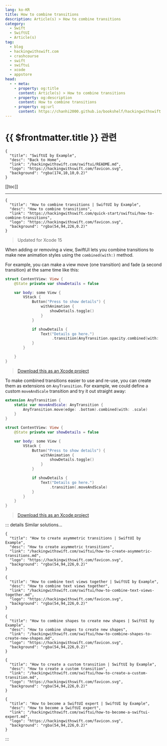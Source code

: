 ```yaml
---
lang: ko-KR
title: How to combine transitions
description: Article(s) > How to combine transitions
category:
  - Swift
  - SwiftUI
  - Article(s)
tag: 
  - blog
  - hackingwithswift.com
  - crashcourse
  - swift
  - swiftui
  - xcode
  - appstore
head:
  - - meta:
    - property: og:title
      content: Article(s) > How to combine transitions
    - property: og:description
      content: How to combine transitions
    - property: og:url
      content: https://chanhi2000.github.io/bookshelf/hackingwithswift.com/swiftui/how-to-combine-transitions.html
---
```


# {{ $frontmatter.title }} 관련

```component VPCard
{
  "title": "SwiftUI by Example",
  "desc": "Back to Home",
  "link": "/hackingwithswift.com/swiftui/README.md",
  "logo": "https://hackingwithswift.com/favicon.svg",
  "background": "rgba(174,10,10,0.2)"
}
```

[[toc]]

---

```component VPCard
{
  "title": "How to combine transitions | SwiftUI by Example",
  "desc": "How to combine transitions",
  "link": "https://hackingwithswift.com/quick-start/swiftui/how-to-combine-transitions",
  "logo": "https://hackingwithswift.com/favicon.svg",
  "background": "rgba(54,94,226,0.2)"
}
```

> Updated for Xcode 15

When adding or removing a view, SwiftUI lets you combine transitions to make new animation styles using the `combined(with:)` method.

For example, you can make a view move (one transition) and fade (a second transition) at the same time like this:


```swift
struct ContentView: View {
    @State private var showDetails = false

    var body: some View {
        VStack {
            Button("Press to show details") {
                withAnimation {
                    showDetails.toggle()
                }
            }

            if showDetails {
                Text("Details go here.")
                     .transition(AnyTransition.opacity.combined(with: .slide))
            }
        }

    }
}
```

> [<FontIcon icon="fas fa-file-zipper"/>Download this as an Xcode project](https://hackingwithswift.com/files/projects/swiftui/how-to-combine-transitions-1.zip)

<VidStack src="https://hackingwithswift.com/img/books/quick-start/swiftui/how-to-combine-transitions-1~dark.mp4" />

To make combined transitions easier to use and re-use, you can create them as extensions on `AnyTransition`. For example, we could define a custom `moveAndScale` transition and try it out straight away:


```swift
extension AnyTransition {
    static var moveAndScale: AnyTransition {
        AnyTransition.move(edge: .bottom).combined(with: .scale)
    }
}

struct ContentView: View {
    @State private var showDetails = false

    var body: some View {
        VStack {
            Button("Press to show details") {
                withAnimation {
                    showDetails.toggle()
                }
            }

            if showDetails {
                Text("Details go here.")
                    .transition(.moveAndScale)
            }
        }
    }
}
```

> [<FontIcon icon="fas fa-file-zipper"/>Download this as an Xcode project](https://hackingwithswift.com/files/projects/swiftui/how-to-combine-transitions-2.zip)

<VidStack src="https://hackingwithswift.com/img/books/quick-start/swiftui/how-to-combine-transitions-2~dark.mp4" />

::: details Similar solutions…

```component VPCard
{
  "title": "How to create asymmetric transitions | SwiftUI by Example",
  "desc": "How to create asymmetric transitions",
  "link": "/hackingwithswift.com/swiftui/how-to-create-asymmetric-transitions.md",
  "logo": "https://hackingwithswift.com/favicon.svg",
  "background": "rgba(54,94,226,0.2)"
}
```

```component VPCard
{
  "title": "How to combine text views together | SwiftUI by Example",
  "desc": "How to combine text views together",
  "link": "/hackingwithswift.com/swiftui/how-to-combine-text-views-together.md",
  "logo": "https://hackingwithswift.com/favicon.svg",
  "background": "rgba(54,94,226,0.2)"
}
```

```component VPCard
{
  "title": "How to combine shapes to create new shapes | SwiftUI by Example",
  "desc": "How to combine shapes to create new shapes",
  "link": "/hackingwithswift.com/swiftui/how-to-combine-shapes-to-create-new-shapes.md",
  "logo": "https://hackingwithswift.com/favicon.svg",
  "background": "rgba(54,94,226,0.2)"
}
```

```component VPCard
{
  "title": "How to create a custom transition | SwiftUI by Example",
  "desc": "How to create a custom transition",
  "link": "/hackingwithswift.com/swiftui/how-to-create-a-custom-transition.md",
  "logo": "https://hackingwithswift.com/favicon.svg",
  "background": "rgba(54,94,226,0.2)"
}
```

```component VPCard
{
  "title": "How to become a SwiftUI expert | SwiftUI by Example",
  "desc": "How to become a SwiftUI expert",
  "link": "/hackingwithswift.com/swiftui/how-to-become-a-swiftui-expert.md",
  "logo": "https://hackingwithswift.com/favicon.svg",
  "background": "rgba(54,94,226,0.2)"
}
```

:::

